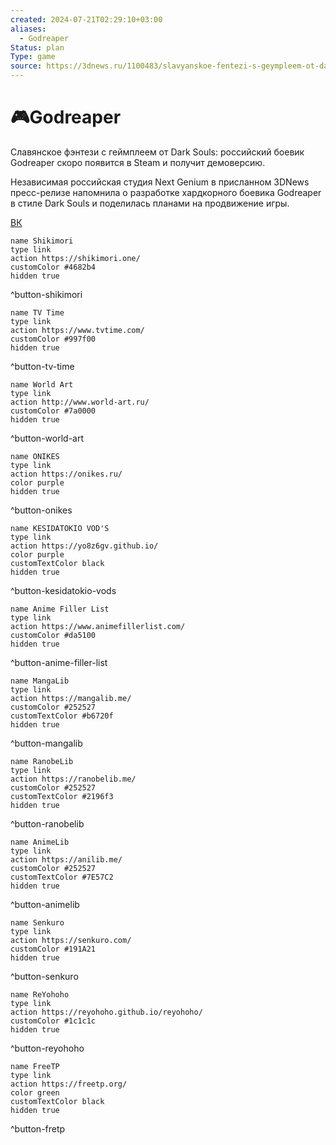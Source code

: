 ```yaml
---
created: 2024-07-21T02:29:10+03:00
aliases:
  - Godreaper
Status: plan
Type: game
source: https://3dnews.ru/1100483/slavyanskoe-fentezi-s-geympleem-ot-dark-souls-rossiyskiy-boevik-godreaper-skoro-poyavitsya-v-steam-i-poluchit-demoversiyu
---
```


# 🎮Godreaper

Славянское фэнтези с геймплеем от Dark Souls: российский боевик Godreaper скоро появится в Steam и получит демоверсию.  

Независимая российская студия Next Genium в присланном 3DNews пресс-релизе напомнила о разработке хардкорного боевика Godreaper в стиле Dark Souls и поделилась планами на продвижение игры.


[ВК](https://vk.com/godreaper_soulslike)


```button
name Shikimori
type link
action https://shikimori.one/
customColor #4682b4
hidden true
```
^button-shikimori

```button
name TV Time
type link
action https://www.tvtime.com/
customColor #997f00
hidden true
```
^button-tv-time

```button
name World Art
type link
action http://www.world-art.ru/
customColor #7a0000
hidden true
```
^button-world-art

```button
name ONIKES
type link
action https://onikes.ru/
color purple
hidden true
```
^button-onikes

```button
name KESIDATOKIO VOD'S
type link
action https://yo8z6gv.github.io/
color purple
customTextColor black
hidden true
```
^button-kesidatokio-vods

```button
name Anime Filler List
type link
action https://www.animefillerlist.com/
customColor #da5100
hidden true
```
^button-anime-filler-list

```button
name MangaLib
type link
action https://mangalib.me/
customColor #252527
customTextColor #b6720f
hidden true
```
^button-mangalib

```button
name RanobeLib
type link
action https://ranobelib.me/
customColor #252527
customTextColor #2196f3
hidden true
```
^button-ranobelib

```button
name AnimeLib
type link
action https://anilib.me/
customColor #252527
customTextColor #7E57C2
hidden true
```
^button-animelib

```button
name Senkuro
type link
action https://senkuro.com/
customColor #191A21
hidden true
```
^button-senkuro

```button
name ReYohoho
type link
action https://reyohoho.github.io/reyohoho/
customColor #1c1c1c
hidden true
```
^button-reyohoho

```button
name FreeTP
type link
action https://freetp.org/
color green
customTextColor black
hidden true
```
^button-fretp

